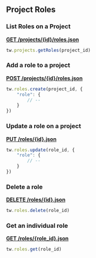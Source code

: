 ## Project Roles

### List Roles on a Project

[**GET /projects/{id}/roles.json**](https://developer.teamwork.com/projectroles#list_roles_on_a_p)

```js
tw.projects.getRoles(project_id)
```

### Add a role to a project

[**POST /projects/{id}/roles.json**](https://developer.teamwork.com/projectroles#add_a_role_to_a_p)

```js
tw.roles.create(project_id, {
	"role": {
		// --
	}
})
```

### Update a role on a project

[**PUT /roles/{id}.json**](https://developer.teamwork.com/projectroles#update_a_role_on_)

```js
tw.roles.update(role_id, {
	"role": {
		// --
	}
})
```

### Delete a role

[**DELETE /roles/{id}.json**](https://developer.teamwork.com/projectroles#delete_a_role)

```js
tw.roles.delete(role_id)
```

### Get an individual role

[**GET /roles/{role_id}.json**](https://developer.teamwork.com/projectroles#get_an_individual)

```js
tw.roles.get(role_id)
```
